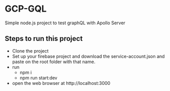# GCP-GQL
Simple node.js project to test graphQL with Apollo Server

## Steps to run this project

- Clone the project
- Set up your firebase project and download the service-account.json and paste on the root folder with that name.
- run
  - npm i
  - npm run start:dev
- open the web browser at http://localhost:3000
